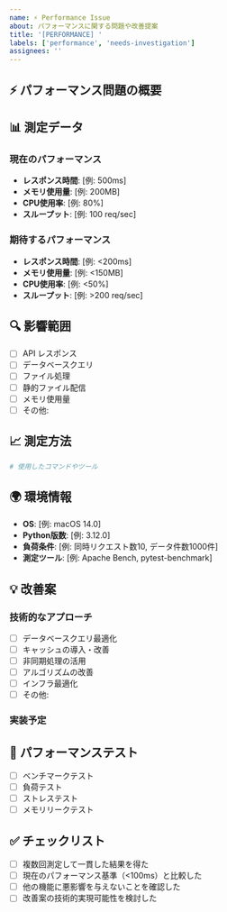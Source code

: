 ```yaml
---
name: ⚡ Performance Issue
about: パフォーマンスに関する問題や改善提案
title: '[PERFORMANCE] '
labels: ['performance', 'needs-investigation']
assignees: ''
---
```


## ⚡ パフォーマンス問題の概要
<!-- パフォーマンス問題の概要を簡潔に説明してください -->

## 📊 測定データ
<!-- 実際の測定結果を記載してください -->

### 現在のパフォーマンス
- **レスポンス時間**: [例: 500ms]
- **メモリ使用量**: [例: 200MB]
- **CPU使用率**: [例: 80%]
- **スループット**: [例: 100 req/sec]

### 期待するパフォーマンス
- **レスポンス時間**: [例: <200ms]
- **メモリ使用量**: [例: <150MB]
- **CPU使用率**: [例: <50%]
- **スループット**: [例: >200 req/sec]

## 🔍 影響範囲
<!-- パフォーマンス問題が影響する範囲を記載してください -->
- [ ] API レスポンス
- [ ] データベースクエリ
- [ ] ファイル処理
- [ ] 静的ファイル配信
- [ ] メモリ使用量
- [ ] その他: 

## 📈 測定方法
<!-- パフォーマンスをどのように測定したかを記載してください -->
```bash
# 使用したコマンドやツール
```

## 🌍 環境情報
- **OS**: [例: macOS 14.0]
- **Python版数**: [例: 3.12.0]
- **負荷条件**: [例: 同時リクエスト数10, データ件数1000件]
- **測定ツール**: [例: Apache Bench, pytest-benchmark]

## 💡 改善案
<!-- パフォーマンス改善のための具体的な提案があれば記載してください -->

### 技術的なアプローチ
- [ ] データベースクエリ最適化
- [ ] キャッシュの導入・改善
- [ ] 非同期処理の活用
- [ ] アルゴリズムの改善
- [ ] インフラ最適化
- [ ] その他: 

### 実装予定
<!-- 実装予定の詳細を記載してください -->

## 🧪 パフォーマンステスト
<!-- この改善に必要なテストについて記載してください -->
- [ ] ベンチマークテスト
- [ ] 負荷テスト
- [ ] ストレステスト
- [ ] メモリリークテスト

## ✅ チェックリスト
- [ ] 複数回測定して一貫した結果を得た
- [ ] 現在のパフォーマンス基準（<100ms）と比較した
- [ ] 他の機能に悪影響を与えないことを確認した
- [ ] 改善案の技術的実現可能性を検討した
